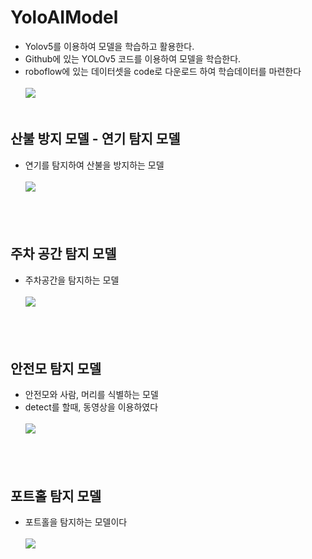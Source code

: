 # YoloAIModel
  - Yolov5를 이용하여 모델을 학습하고 활용한다.
  - Github에 있는 YOLOv5 코드를 이용하여 모델을 학습한다.
  - roboflow에 있는 데이터셋을 code로 다운로드 하여 학습데이터를 마련한다
     <br/><br/>[<img src="https://img.shields.io/badge/roboflow-5C2D91?style=for-the-badge&logo=roboflow&logoColor=white">](https://roboflow.com/)
<br/> <br/> 
## 산불 방지 모델 - 연기 탐지 모델
  - 연기를 탐지하여 산불을 방지하는 모델<br/><br/>
    [<img src="https://img.shields.io/badge/Colab-F7DF1E.svg?style=for-the-badge&logo=googlecolab&logoColor=#F9AB00"/>](https://github.com/HwangWooJin1028/YoloAIModel/blob/main/colab/smoke%ED%83%90%EC%A7%80%EB%AA%A8%EB%8D%B8.ipynb)
<br/> <br/> <br/> <br/> 
## 주차 공간 탐지 모델
  - 주차공간을 탐지하는 모델<br/><br/>
    [<img src="https://img.shields.io/badge/Colab-F7DF1E.svg?style=for-the-badge&logo=googlecolab&logoColor=#F9AB00"/>](https://github.com/HwangWooJin1028/YoloAIModel/blob/main/colab/PKlot%ED%83%90%EC%A7%80%EB%AA%A8%EB%8D%B8.ipynb)
<br/> <br/> <br/> <br/> 
## 안전모 탐지 모델
  - 안전모와 사람, 머리를 식별하는 모델
  - detect를 할때, 동영상을 이용하였다<br/><br/>
    [<img src="https://img.shields.io/badge/Colab-F7DF1E.svg?style=for-the-badge&logo=googlecolab&logoColor=#F9AB00"/>](https://github.com/HwangWooJin1028/YoloAIModel/blob/main/colab/hardhat%ED%83%90%EC%A7%80%EB%AA%A8%EB%8D%B8.ipynb)
<br/> <br/> <br/> <br/> 
## 포트홀 탐지 모델
  - 포트홀을 탐지하는 모델이다<br/><br/>
    [<img src="https://img.shields.io/badge/Colab-F7DF1E.svg?style=for-the-badge&logo=googlecolab&logoColor=#F9AB00"/>](https://github.com/HwangWooJin1028/YoloAIModel/blob/main/colab/potHole%ED%83%90%EC%A7%80.ipynb)
<br/> 

